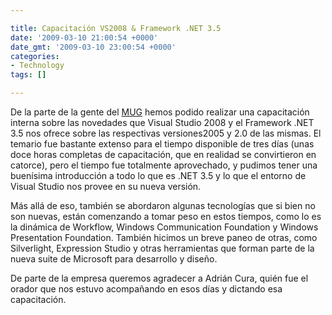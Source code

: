 ```yaml
---

title: Capacitación VS2008 & Framework .NET 3.5
date: '2009-03-10 21:00:54 +0000'
date_gmt: '2009-03-10 23:00:54 +0000'
categories:
- Technology
tags: []

---
```

<div>

De la parte de la gente del [MUG](http://www.mug.org.ar/) hemos podido realizar una capacitación interna sobre las novedades que Visual Studio 2008 y el Framework .NET 3.5 nos ofrece sobre las respectivas versiones2005 y 2.0 de las mismas. El temario fue bastante extenso para el tiempo disponible de tres días (unas doce horas completas de capacitación, que en realidad se convirtieron en catorce), pero el tiempo fue totalmente aprovechado, y pudimos tener una buenísima introducción a todo lo que es .NET 3.5 y lo que el entorno de Visual Studio nos provee en su nueva versión.

Más allá de eso, también se abordaron algunas tecnologías que si bien no son nuevas, están comenzando a tomar peso en estos tiempos, como lo es la dinámica de Workflow, Windows Communication Foundation y Windows Presentation Foundation. También hicimos un breve paneo de otras, como Silverlight, Expression Studio y otras herramientas que forman parte de la nueva suite de Microsoft para desarrollo y diseño.

De parte de la empresa queremos agradecer a Adrián Cura, quién fue el orador que nos estuvo acompañando en esos días y dictando esa capacitación.

